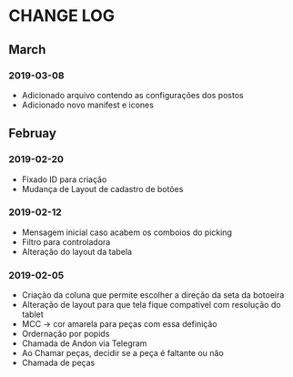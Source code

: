 # CHANGE LOG

## March

### 2019-03-08

- Adicionado arquivo contendo as configurações dos postos
- Adicionado novo manifest e icones 

## Februay

### 2019-02-20

- Fixado ID para criação
- Mudança de Layout de cadastro de botões

### 2019-02-12

- Mensagem inicial caso acabem os comboios do picking
- Filtro para controladora
- Alteração do layout da tabela

### 2019-02-05

- Criação da coluna que permite escolher a direção da seta da botoeira
- Alteração de layout para que tela fique compativel com resolução do tablet
- MCC -> cor amarela para peças com essa definição
- Ordernação por popids
- Chamada de Andon via Telegram
- Ao Chamar peças, decidir se a peça é faltante ou não
- Chamada de peças
